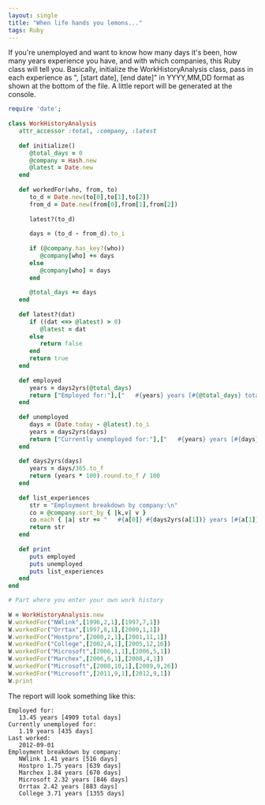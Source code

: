 ```yaml
---
layout: single
title: "When life hands you lemons..."
tags: Ruby
---
```


If you're unemployed and want to know how many days it's been, how many years experience you have, and with which companies, this Ruby class will tell you. Basically, initialize the WorkHistoryAnalysis class, pass in each experience as "<name>, [start date], [end date]" in YYYY,MM,DD format as shown at the bottom of the file. A little report will be generated at the console.

~~~ ruby
require 'date';
 
class WorkHistoryAnalysis
   attr_accessor :total, :company, :latest
 
   def initialize()
      @total_days = 0
      @company = Hash.new
      @latest = Date.new
   end
 
   def workedFor(who, from, to)
      to_d = Date.new(to[0],to[1],to[2])
      from_d = Date.new(from[0],from[1],from[2])
 
      latest?(to_d)
 
      days = (to_d - from_d).to_i
 
      if (@company.has_key?(who))
         @company[who] += days
      else
         @company[who] = days
      end
 
      @total_days += days
   end
 
   def latest?(dat)
      if ((dat <=> @latest) > 0)
         @latest = dat
      else
         return false
      end
      return true
   end
 
   def employed
      years = days2yrs(@total_days)
      return ["Employed for:"],["   #{years} years [#{@total_days} total days]"]
   end
 
   def unemployed
      days = (Date.today - @latest).to_i
      years = days2yrs(days)
      return ["Currently unemployed for:"],["   #{years} years [#{days} days]"],["Last worked:"],["   #{@latest.to_s}"]
   end
 
   def days2yrs(days)
      years = days/365.to_f
      return (years * 100).round.to_f / 100
   end
 
   def list_experiences
      str = "Employment breakdown by company:\n"
      co = @company.sort_by { |k,v| v }
      co.each { |a| str += "   #{a[0]} #{days2yrs(a[1])} years [#{a[1]} days]\n" }
      return str      
   end
 
   def print
      puts employed
      puts unemployed
      puts list_experiences
   end
end

# Part where you enter your own work history 
 
W = WorkHistoryAnalysis.new
W.workedFor("NWlink",[1996,2,1],[1997,7,1])
W.workedFor("Orrtax",[1997,8,1],[2000,1,1])
W.workedFor("Hostpro",[2000,2,1],[2001,11,1])
W.workedFor("College",[2002,4,1],[2005,12,16])
W.workedFor("Microsoft",[2006,1,1],[2006,5,1])
W.workedFor("Marchex",[2006,6,1],[2008,4,1])
W.workedFor("Microsoft",[2008,10,1],[2009,9,26])
W.workedFor("Microsoft",[2011,9,1],[2012,9,1])
W.print
~~~~~
<p/>

The report will look something like this:

~~~
Employed for:
   13.45 years [4909 total days]
Currently unemployed for:
   1.19 years [435 days]
Last worked:
   2012-09-01
Employment breakdown by company:
   NWlink 1.41 years [516 days]
   Hostpro 1.75 years [639 days]
   Marchex 1.84 years [670 days]
   Microsoft 2.32 years [846 days]
   Orrtax 2.42 years [883 days]
   College 3.71 years [1355 days]
~~~~~~
<p/>
